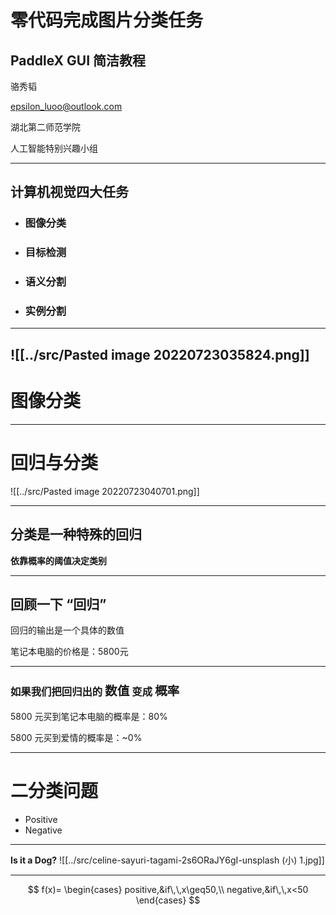 # 零代码完成图片分类任务

## PaddleX GUI 简洁教程


骆秀韬

epsilon_luoo@outlook.com

湖北第二师范学院

人工智能特别兴趣小组

---
## 计算机视觉四大任务
- ### 图像分类
- ### 目标检测
- ### 语义分割
- ### 实例分割
 


---
 ![[../src/Pasted image 20220723035824.png]]
---
# 图像分类
---
# 回归与分类
![[../src/Pasted image 20220723040701.png]]

---
## 分类是一种特殊的回归
**依靠概率的阈值决定类别**

---
## 回顾一下 **“回归”**

回归的输出是一个具体的数值

笔记本电脑的价格是：5800元

---
### 如果我们把回归出的 <big>数值</big> 变成 <big>概率</big>
5800 元买到笔记本电脑的概率是：80%

5800 元买到爱情的概率是：~0%

---
# 二分类问题
- Positive 
- Negative

---
**Is it a Dog?**
![[../src/celine-sayuri-tagami-2s6ORaJY6gI-unsplash (小) 1.jpg]]

---
$$
f(x)=
\begin{cases}
positive,&if\,\,x\geq50,\\
negative,&if\,\,x<50
\end{cases}
$$

